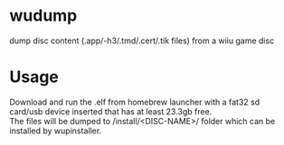 # wudump
dump disc content (.app/-h3/.tmd/.cert/.tik files) from a wiiu game disc
# Usage
Download and run the .elf from homebrew launcher with a fat32 sd card/usb device inserted that has at least 23.3gb free.  
The files will be dumped to /install/\<DISC-NAME\>/ folder which can be installed by wupinstaller.
